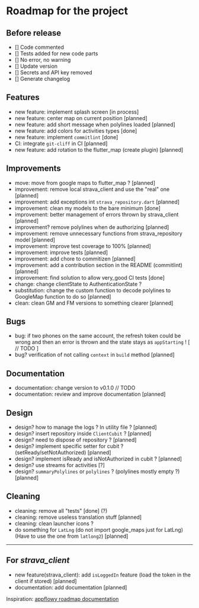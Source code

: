 
# Roadmap for the project

## Before release

- [] Code commented
- [] Tests added for new code parts
- [] No error, no warning
- [] Update version
- [] Secrets and API key removed
- [] Generate changelog

## Features

- new feature: implement splash screen [in process]
- new feature: center map on current position [planned]
- new feature: add short message when polylines loaded [planned]
- new feature: add colors for activities types [done]
- new feature: implement `commitlint` [done]
- CI: integrate `git-cliff` in CI [planned]
- new feature: add rotation to the flutter_map (create plugin) [planned]

## Improvements

- move: move from google maps to flutter_map ? [planned]
- improvement: remove local strava_client and use the "real" one [planned]
- improvement: add exceptions int `strava_repository.dart` [planned]
- improvement: clean my models to the bare minimum [done]
- improvement: better management of errors thrown by strava_client [planned]
- improvement? remove polylines when de authorizing [planned]
- improvement: remove unnecessary functions from strava_repository model [planned]
- improvement: improve test coverage to 100% [planned]
- improvement: improve tests [planned]
- improvement: add chore to commitizen [planned]
- improvement: add a contribution section in the README (commitlint) [planned]
- improvement: find solution to allow very_good CI tests [done]
- change: change clientState to AuthenticationState ?
- substitution: change the custom function to decode polylines to GoogleMap function to do so [planned]
- clean: clean GM and FM versions to something clearer [planned]

## Bugs

- bug: if two phones on the same account, the refresh token could be wrong
  and then an error is thrown and the state stays as `appStarting` !
  [ // TODO ]
- bug? verification of not calling `context` in `build` method [planned]

## Documentation

- documentation: change version to v0.1.0 // TODO
- documentation: review and improve documentation [planned]

## Design

- design? how to manage the logs ? In utility file ? [planned]
- design? insert repository inside `ClientCubit` ? [planned]
- design? need to dispose of repository ? [planned]
- design? implement specific setter for cubit ? (setReady/setNotAuthorized) [planned]
- design? implement isReady and isNotAuthorized in cubit ? [planned]
- design? use streams for activities [?]
- design? `summaryPolylines` or `polylines` ? (polylines mostly empty ?) [planned]

## Cleaning

- cleaning: remove all "tests" [done] (?)
- cleaning: remove useless translation stuff [planned]
- cleaning: clean launcher icons ?
- do something for `LatLng` (do not import google_maps just for LatLng) (Have to use the one from `latlong2`) [planned]

---

## For *strava_client*

- new feature(strava_client): add `isLoggedIn` feature (load the token in the client if stored) [planned]
- documentation: add documentation [planned]

Inspiration: [appflowy roadmap documentation](https://appflowy.gitbook.io/docs/essential-documentation/roadmap)
